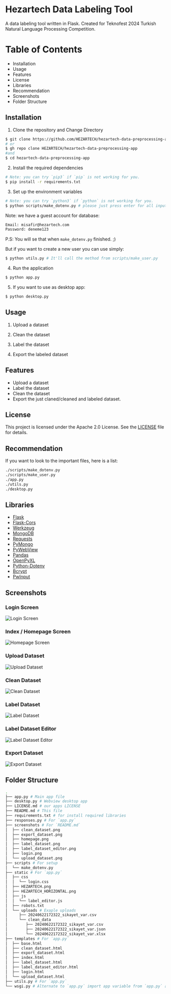 # Hezartech Data Labeling Tool

A data labeling tool written in Flask.
Created for Teknofest 2024 Turkish Natural Language Processing Competition.

# Table of Contents

- Installation
- Usage
- Features
- License
- Libraries
- Recommendation
- Screenshots
- Folder Structure

## Installation

1. Clone the repository and Change Directory

```sh
$ git clone https://github.com/HEZARTECH/hezartech-data-preprocessing-app
# or
$ gh repo clone HEZARTECH/hezartech-data-preprocessing-app
#and
$ cd hezartech-data-preprocessing-app
```
2. Install the required dependencies

```sh
# Note: you can try `pip3` if `pip` is not working for you.
$ pip install -r requirements.txt
```

3. Set up the environment variables

```sh
# Note: you can try `python3` if `python` is not working for you.
$ python scripts/make_dotenv.py # please just press enter for all inputs
```

Note: we have a guest account for database:

```txt
Email: misafir@hezartech.com
Password: deneme123
```

P.S: You will se that when `make_dotenv.py` finished. ;)

But if you want to create a new user you can use simply:

```sh
$ python utils.py # It'll call the method from scripts/make_user.py
```

4. Run the application

```sh
$ python app.py
```

5. If you want to use as desktop app:
```sh
$ python desktop.py
```

## Usage

1. Upload a dataset

2. Clean the dataset

3. Label the dataset

4. Export the labeled dataset

## Features

- Upload a dataset
- Label the dataset
- Clean the dataset
- Export the just claned/cleaned and labeled dataset.

## License

This project is licensed under the Apache 2.0 License. See the [LICENSE](https://github.com/HEZARTECH/hezartech-data-preprocessing-app/blob/main/LICENSE.md) file for details.

## Recommendation

If you want to look to the important files, here is a list:

```sh
./scripts/make_dotenv.py
./scripts/make_user.py
./app.py
./utils.py
./desktop.py
```

## Libraries

- [Flask](https://flask.palletsprojects.com/en/2.0.x/)
- [Flask-Cors](https://flask-cors.readthedocs.io/en/latest/)
- [Werkzeug](https://werkzeug.palletsprojects.com/en/2.0.x/)
- [MongoDB](https://www.mongodb.com/)
- [Requests](https://requests.readthedocs.io/en/latest/)
- [PyMongo](https://pymongo.readthedocs.io/en/stable/)
- [PyWebView](https://pywebview.flowrl.com/)
- [Pandas](https://pandas.pydata.org/)
- [OpenPyXL](https://openpyxl.readthedocs.io/en/stable/)
- [Python-Dotenv](https://pypi.org/project/python-dotenv/)
- [Bcrypt](https://pypi.org/project/bcrypt/)
- [PwInput](https://pypi.org/project/pwinput/)

## Screenshots

### Login Screen

![Login Screen](https://github.com/HEZARTECH/hezartech-data-preprocessing-app/blob/main/screenshots/login.png)

### Index / Homepage Screen

![Homepage Screen](https://github.com/HEZARTECH/hezartech-data-preprocessing-app/blob/main/screenshots/homepage.png)

### Upload Dataset

![Upload Dataset](https://github.com/HEZARTECH/hezartech-data-preprocessing-app/blob/main/screenshots/upload_dataset.png)

### Clean Dataset

![Clean Dataset](https://github.com/HEZARTECH/hezartech-data-preprocessing-app/blob/main/screenshots/clean_dataset.png)

### Label Dataset

![Label Dataset](https://github.com/HEZARTECH/hezartech-data-preprocessing-app/blob/main/screenshots/label_dataset.png)

### Label Dataset Editor

![Label Dataset Editor](https://github.com/HEZARTECH/hezartech-data-preprocessing-app/blob/main/screenshots/label_dataset_editor.png)

### Export Dataset

![Export Dataset](https://github.com/HEZARTECH/hezartech-data-preprocessing-app/blob/main/screenshots/export_dataset.png)


## Folder Structure
```sh
.
├── app.py # Main app file
├── desktop.py # Webview desktop app
├── LICENSE.md # our apps LICENSE
├── README.md # This file
├── requirements.txt # for install required libraries
├── responses.py # For `app.py`
├── screenshots # For `README.md`
│  ├── clean_dataset.png
│  ├── export_dataset.png
│  ├── homepage.png
│  ├── label_dataset.png
│  ├── label_dataset_editor.png
│  ├── login.png
│  └── upload_dataset.png
├── scripts # For setup
│  └── make_dotenv.py
├── static # For `app.py`
│  ├── css
│  │  └── login.css
│  ├── HEZARTECH.png
│  ├── HEZARTECH_HORIZONTAL.png
│  ├── js
│  │  └── label_editor.js
│  ├── robots.txt
│  └── uploads # Exaple uploads
│     ├── 20240622172322_sikayet_var.csv
│     └── clean_data
│        ├── 20240622172322_sikayet_var.csv
│        ├── 20240622172322_sikayet_var.json
│        └── 20240622172322_sikayet_var.xlsx
├── templates # For `app.py`
│  ├── base.html
│  ├── clean_dataset.html
│  ├── export_dataset.html
│  ├── index.html
│  ├── label_dataset.html
│  ├── label_dataset_editor.html
│  ├── login.html
│  └── upload_dataset.html
├── utils.py # For `app.py`
└── wsgi.py # Alternate to `app.py` import app variable from `app.py` and run the server.
```
